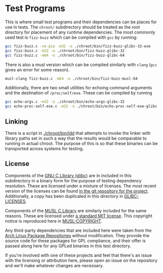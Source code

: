 # Test Programs

This is where small test programs and their dependencies can be places for use in tests.
The `chroot/` subdirectory should be treated as the root directory for placement of any runtime dependencies.
The most commonly used test is `fizz-buzz` which can be compiled with `gcc` by running:

```bash
gcc fizz-buzz.c -no-pie -m32 -o ./chroot/bin/fizz-buzz-glibc-32-exe
gcc fizz-buzz.c -m32 -o ./chroot/bin/fizz-buzz-glibc-32
gcc fizz-buzz.c -m64 -o ./chroot/bin/fizz-buzz-glibc-64
```

There is also a musl version which can be compiled similarly with `clang` (`gcc` gives an error for some reason).

```bash
musl-clang fizz-buzz.c -m64 -o ./chroot/bin/fizz-buzz-musl-64
```

Additionally, there are two small utilities for echoing command arguments and the destination of `/proc/self/exe`.
These can be compiled by running

```bash
gcc echo-args.c -m32 -o ./chroot/bin/echo-args-glibc-32
gcc echo-proc-self-exe.c -m32 -o ./chroot/bin/echo-proc-self-exe-glibc-32
```

## Linking

There is a script in [./chroot/bin/ldd](./chroot/bin/ldd) that attempts to invoke the linker with library paths set in such a way that the results would be comparable to running in actual chroot.
The purpose of this is so that these binaries can be transported across systems for testing.


## License

Components of the [GNU C Library (glibc)](https://www.gnu.org/software/libc/) are in included in this subdirectory in a binary form for the purpose of testing dependency resolution.
These are licensed under a mixture of licenses.
The most recent version of the licenses can be found [in the git repository for the project](https://sourceware.org/git/?p=glibc.git;a=blob_plain;f=LICENSES;hb=HEAD).
Additionally, a copy has been duplicated in this directory in [GLIBC-LICENSES](./GLIBC-LICENSES).

Components of the [MUSL C Library](https://www.musl-libc.org/) are similarly included for the same reasons.
These are licensed under [a standard MIT license](https://git.musl-libc.org/cgit/musl/tree/COPYRIGHT).
This copyright notice is reproduced here in [MUSL-COPYRIGHT](MUSL-COPYRIGHT).

Any third-party dependencies that are included here were taken from the [Arch Linux Package Repositories](https://www.archlinux.org/packages/) without modification.
They provide the source code for these packages for GPL compliance, and their offer is passed along here for any GPLed binaries in this test directory.

If you're involved with one of these projects and feel that there's an issue with the licensing or attribution here, please open an issue on the repository and we'll make whatever changes are necessary.
